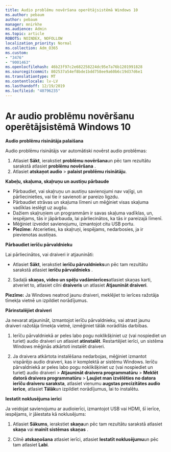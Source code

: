 ```yaml
---
title: Audio problēmu novēršana operētājsistēmā Windows 10
ms.author: pebaum
author: pebaum
manager: mnirkhe
ms.audience: Admin
ms.topic: article
ROBOTS: NOINDEX, NOFOLLOW
localization_priority: Normal
ms.collection: Adm_O365
ms.custom:
- "3476"
- "9001463"
ms.openlocfilehash: 46b23f97c2e682258224dc95e7a76b1201991828
ms.sourcegitcommit: 802537a54ef8bde1bdd758ee9a60b6c19d37d6e1
ms.translationtype: MT
ms.contentlocale: lv-LV
ms.lasthandoff: 12/19/2019
ms.locfileid: "40796235"
---
```

# <a name="troubleshooting-audio-problems-in-windows-10"></a>Ar audio problēmu novēršanu operētājsistēmā Windows 10

**Audio problēmu risinātāja palaišana**

Audio problēmu risinātājs var automātiski novērst audio problēmas: 

1. Atlasiet **Sākt**, ierakstiet **problēmu novēršana**un pēc tam rezultātu sarakstā atlasiet **problēmu novēršana** . 
2. Atlasiet **atskaņot audio** > **palaist problēmu risinātāju**.

**Kabeļu, skaļuma, skaļruņu un austiņu pārbaude**

- Pārbaudiet, vai skaļruņu un austiņu savienojumi nav vaļīgi, un pārliecinieties, vai tie ir savienoti ar pareizo ligzdu.
- Pārbaudiet strāvas un skaļuma līmeni un mēģiniet visas skaļuma vadīklas ieslēgt uz augšu.
- Dažiem skaļruņiem un programmām ir savas skaļuma vadīklas, un, iespējams, tās ir jāpārbauda, lai pārliecinātos, ka tās ir pareizajā līmenī.
- Mēģiniet izveidot savienojumu, izmantojot citu USB portu.
- **Piezīme:** Atcerieties, ka skaļruņi, iespējams, nedarbosies, ja ir pievienotas austiņas.

**Pārbaudiet ierīču pārvaldnieku**

Lai pārliecinātos, vai draiveri ir atjaunināti:

- Atlasiet **Sākt**, ierakstiet **ierīču pārvaldnieks**un pēc tam rezultātu sarakstā atlasiet **ierīču pārvaldnieks** .

2. Sadaļā **skaņas, video un spēļu vadāmierīces**atlasiet skaņas karti, atveriet to, atlasiet cilni **draiveris** un atlasiet **Atjaunināt draiveri**. 

**Piezīme:** Ja Windows neatrod jaunu draiveri, meklējiet to ierīces ražotāja tīmekļa vietnē un izpildiet norādījumus.

**Pārinstalējiet draiveri**

Ja nevarat atjaunināt, izmantojot ierīču pārvaldnieku, vai atrast jaunu draiveri ražotāja tīmekļa vietnē, izmēģiniet tālāk norādītās darbības. 

1. Ierīču pārvaldniekā ar peles labo pogu noklikšķiniet uz (vai nospiediet un turiet) audio draiveri un atlasiet **atinstalēt**. Restartējiet ierīci, un sistēma Windows mēģinās atkārtoti instalēt draiveri.

2. Ja draivera atkārtota instalēšana nedarbojas, mēģiniet izmantot vispārējo audio draiveri, kas ir komplektā ar sistēmu Windows. Ierīču pārvaldniekā ar peles labo pogu noklikšķiniet uz (vai nospiediet un turiet) audio draiveri > **Atjaunināt draivera programmatūru** > **Meklēt datorā draivera programmatūru** > **Ļaujiet man izvēlēties no datora ierīču draiveru saraksta**, atlasiet vienumu **augstas precizitātes audio ierīce**, atlasiet **Tālāk**un izpildiet norādījumus, lai to instalētu.

**Iestatīt noklusējuma ierīci**

Ja veidojat savienojumu ar audioierīci, izmantojot USB vai HDMI, šī ierīce, iespējams, ir jāiestata kā noklusējums: 

1. Atlasiet **Sākums**, ierakstiet **skaņa**un pēc tam rezultātu sarakstā atlasiet **skaņa** vai **mainīt sistēmas skaņas** .

2. Cilnē **atskaņošana** atlasiet ierīci, atlasiet **Iestatīt noklusējumu**un pēc tam atlasiet **Labi**.

